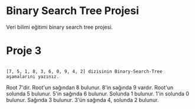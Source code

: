 # Binary Search Tree Projesi
Veri bilimi eğitimi binary search tree projesi.

# Proje 3
```

[7, 5, 1, 8, 3, 6, 0, 9, 4, 2] dizisinin Binary-Search-Tree aşamalarını yazınız.

```
Root 7'dir. Root'un sağından 8 bulunur. 8'in sağında 9 vardır.
Root'un solunda 5 bulunur. 5'in sağında 6 bulunur. Solunda 1 bulunur.
1'in solunda 0 bulunur. Sağında 3 bulunur.
3'ün sağında 4, solunda 2 bulunur.
